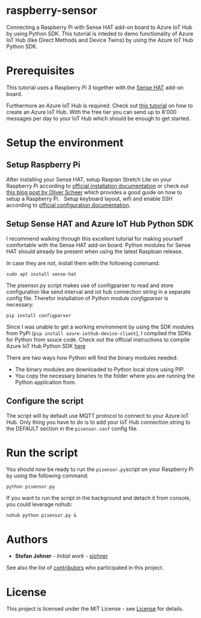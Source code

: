 # raspberry-sensor
Connecting a Raspberry Pi with Sense HAT add-on board to Azure IoT Hub by using Python SDK. This tutorial is inteded to demo functionality of Azure IoT Hub (like Direct Methods and Device Twins) by using the Azure IoT Hub Python SDK.

# Prerequisites
This tutorial uses a Raspberry Pi 3 together with the [Sense HAT](https://www.raspberrypi.org/products/sense-hat/) add-on board.

Furthermore an Azure IoT Hub is required. Check out [this tutorial](https://docs.microsoft.com/en-us/azure/iot-hub/iot-hub-python-getstarted) on how to create an Azure IoT Hub. With the free tier you can send up to 8'000 messages per day to your IoT Hub which should be enough to get started.

# Setup the environment
## Setup Raspberry Pi
After installing your Sense HAT, setup Raspian Stretch Lite on your Raspberry Pi according to [official installation documentation](https://www.raspberrypi.org/documentation/installation/installing-images/README.md) or check out [this blog post by Oliver Scheer](https://medium.com/@oliverscheer/my-ultimative-guide-to-setup-your-raspberry-pi-3-for-iot-development-for-azure-iot-edge-dd6f57bd7a5d) which provides a good guide on how to setup a Raspberry Pi.
 
Setup keyboard layout, wifi and enable SSH according to [official configuration documentation](https://www.raspberrypi.org/documentation/configuration/raspi-config.md).
 
## Setup Sense HAT and Azure IoT Hub Python SDK
I recommend walking through this excellent tutorial for making yourself comfortable with the Sense HAT add-on board. Python modules for Sense HAT should already be present when using the latest Raspbian release.

In case they are not, install them with the following command:
```
sudo apt install sense-hat
```

The pisensor.py script makes use of configparser to read and store configuration like send interval and iot hub connection string in a separate config file. Therefor installation of Python module *configparser* is necessary:
```
pip install configparser 
```

Since I was unable to get a working environment by using the SDK modules from PyPi (`pip install azure-iothub-device-client`), I compiled the SDKs for Python from souce code. Check out the official instructions to compile Azure IoT Hub Python SDK [here](https://github.com/Azure/azure-iot-sdk-python/blob/master/doc/python-devbox-setup.md)

There are two ways how Python will find the binary modules needed. 
- The binary modules are downloaded to Python local store using PIP. 
- You copy the necessary binaries to the folder where you are running the Python application from.

## Configure the script
The script will by default use MQTT protocol to connect to your Azure IoT Hub. Only thing you have to do is to add your IoT Hub connection string to the DEFAULT section in the `pisensor.conf` config file.

# Run the script
You should now be ready to run the `pisensor.py`script on your Raspberry Pi by using the following command:
```
python pisensor.py
```
If you want to run the script in the background and detach it from console, you could leverage nohub:
```
nohub python pisensor.py &
```

# Authors
* **Stefan Johner** - *Initial work* - [sjohner](https://github.com/sjohner)

See also the list of [contributors](https://github.com/sjohner/raspberry-sensor/contributors) who participated in this project.

# License
This project is licensed under the MIT License - see [License](https://github.com/sjohner/raspberry-sensor/blob/master/LICENSE) for details.
